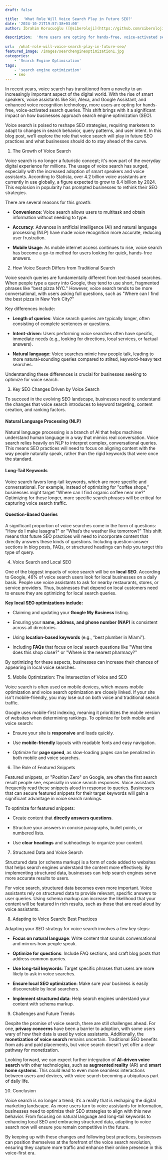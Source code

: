 ```yaml
---
draft: false

title:  'What Role Will Voice Search Play in Future SEO?'
date: '2024-10-21T19:57:38+03:00'
author: İbrahim Korucuoğlu ([@siberoloji](https://github.com/siberoloji))

description:  'More users are opting for hands-free, voice-activated search queries. This shift brings with it a significant impact on how businesses approach search engine optimization (SEO).' 
 
url:  /what-role-will-voice-search-play-in-future-seo/
featured_image: /images/searchengineoptimization1.jpg
categories:
    - 'Search Engine Optimisation'
tags:
    - 'search engine optimization'
    - seo
---
```



In recent years, voice search has transitioned from a novelty to an increasingly important aspect of the digital world. With the rise of smart speakers, voice assistants like Siri, Alexa, and Google Assistant, and enhanced voice recognition technology, more users are opting for hands-free, voice-activated search queries. This shift brings with it a significant impact on how businesses approach search engine optimization (SEO).



Voice search is poised to reshape SEO strategies, requiring marketers to adapt to changes in search behavior, query patterns, and user intent. In this blog post, we’ll explore the role that voice search will play in future SEO practices and what businesses should do to stay ahead of the curve.



1. The Growth of Voice Search



Voice search is no longer a futuristic concept; it's now part of the everyday digital experience for millions. The usage of voice search has surged, especially with the increased adoption of smart speakers and voice assistants. According to Statista, over 4.2 billion voice assistants are currently in use globally, a figure expected to grow to 8.4 billion by 2024. This explosion in popularity has prompted businesses to rethink their SEO strategies.



There are several reasons for this growth:


* **Convenience**: Voice search allows users to multitask and obtain information without needing to type.

* **Accuracy**: Advances in artificial intelligence (AI) and natural language processing (NLP) have made voice recognition more accurate, reducing user frustration.

* **Mobile Usage**: As mobile internet access continues to rise, voice search has become a go-to method for users looking for quick, hands-free answers.




2. How Voice Search Differs from Traditional Search



Voice search queries are fundamentally different from text-based searches. When people type a query into Google, they tend to use short, fragmented phrases like "best pizza NYC." However, voice search tends to be more conversational, with users asking full questions, such as "Where can I find the best pizza in New York City?"



Key differences include:


* **Length of queries**: Voice search queries are typically longer, often consisting of complete sentences or questions.

* **Intent-driven**: Users performing voice searches often have specific, immediate needs (e.g., looking for directions, local services, or factual answers).

* **Natural language**: Voice searches mimic how people talk, leading to more natural-sounding queries compared to stilted, keyword-heavy text searches.




Understanding these differences is crucial for businesses seeking to optimize for voice search.



3. Key SEO Changes Driven by Voice Search



To succeed in the evolving SEO landscape, businesses need to understand the changes that voice search introduces to keyword targeting, content creation, and ranking factors.


#### Natural Language Processing (NLP)



Natural language processing is a branch of AI that helps machines understand human language in a way that mimics real conversation. Voice search relies heavily on NLP to interpret complex, conversational queries. This means SEO practices will need to focus on aligning content with the way people naturally speak, rather than the rigid keywords that were once the standard.


#### Long-Tail Keywords



Voice search favors long-tail keywords, which are more specific and conversational. For example, instead of optimizing for "coffee shops," businesses might target "Where can I find organic coffee near me?" Optimizing for these longer, more specific search phrases will be critical for capturing voice search traffic.


#### Question-Based Queries



A significant proportion of voice searches come in the form of questions: "How do I make lasagna?" or "What’s the weather like tomorrow?" This shift means that future SEO practices will need to incorporate content that directly answers these kinds of questions. Including question-answer sections in blog posts, FAQs, or structured headings can help you target this type of query.



4. Voice Search and Local SEO



One of the biggest impacts of voice search will be on **local SEO**. According to Google, 46% of voice search users look for local businesses on a daily basis. People use voice assistants to ask for nearby restaurants, stores, or service providers. Thus, businesses that depend on local customers need to ensure they are optimizing for local search queries.



**Key local SEO optimizations include:**


* Claiming and updating your **Google My Business** listing.

* Ensuring your **name, address, and phone number (NAP)** is consistent across all directories.

* Using **location-based keywords** (e.g., “best plumber in Miami”).

* Including **FAQs** that focus on local search questions like "What time does this shop close?" or "Where is the nearest pharmacy?"




By optimizing for these aspects, businesses can increase their chances of appearing in local voice searches.



5. Mobile Optimization: The Intersection of Voice and SEO



Voice search is often used on mobile devices, which means mobile optimization and voice search optimization are closely linked. If your site isn't mobile-friendly, you may lose out on both voice and traditional search traffic.



Google uses mobile-first indexing, meaning it prioritizes the mobile version of websites when determining rankings. To optimize for both mobile and voice search:


* Ensure your site is **responsive** and loads quickly.

* Use **mobile-friendly** layouts with readable fonts and easy navigation.

* Optimize for **page speed**, as slow-loading pages can be penalized in both mobile and voice searches.




6. The Role of Featured Snippets



Featured snippets, or "Position Zero" on Google, are often the first search result people see, especially in voice search responses. Voice assistants frequently read these snippets aloud in response to queries. Businesses that can secure featured snippets for their target keywords will gain a significant advantage in voice search rankings.



To optimize for featured snippets:


* Create content that **directly answers questions**.

* Structure your answers in concise paragraphs, bullet points, or numbered lists.

* Use **clear headings** and subheadings to organize your content.




7. Structured Data and Voice Search



Structured data (or schema markup) is a form of code added to websites that helps search engines understand the content more effectively. By implementing structured data, businesses can help search engines serve more accurate results to users.



For voice search, structured data becomes even more important. Voice assistants rely on structured data to provide relevant, specific answers to user queries. Using schema markup can increase the likelihood that your content will be featured in rich results, such as those that are read aloud by voice assistants.



8. Adapting to Voice Search: Best Practices



Adapting your SEO strategy for voice search involves a few key steps:


* **Focus on natural language**: Write content that sounds conversational and mirrors how people speak.

* **Optimize for questions**: Include FAQ sections, and craft blog posts that address common queries.

* **Use long-tail keywords**: Target specific phrases that users are more likely to ask in voice searches.

* **Ensure local SEO optimization**: Make sure your business is easily discoverable by local searchers.

* **Implement structured data**: Help search engines understand your content with schema markup.




9. Challenges and Future Trends



Despite the promise of voice search, there are still challenges ahead. For one, **privacy concerns** have been a barrier to adoption, with some users wary of how their data is used by voice assistants. Additionally, the **monetization of voice search** remains uncertain. Traditional SEO benefits from ads and paid placements, but voice search doesn’t yet offer a clear pathway for monetization.



Looking forward, we can expect further integration of **AI-driven voice search** with other technologies, such as **augmented reality** (AR) and **smart home systems**. This could lead to even more seamless interactions between users and devices, with voice search becoming a ubiquitous part of daily life.



10. Conclusion



Voice search is no longer a trend; it’s a reality that is reshaping the digital marketing landscape. As more users turn to voice assistants for information, businesses need to optimize their SEO strategies to align with this new behavior. From focusing on natural language and long-tail keywords to enhancing local SEO and embracing structured data, adapting to voice search now will ensure you remain competitive in the future.



By keeping up with these changes and following best practices, businesses can position themselves at the forefront of the voice search revolution, ensuring they capture more traffic and enhance their online presence in this voice-first era.
